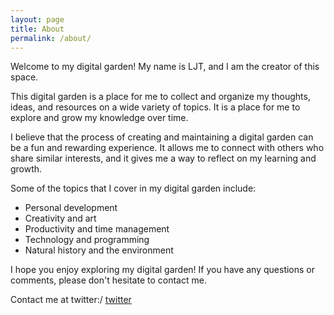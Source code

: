 ```yaml
---
layout: page
title: About
permalink: /about/
---
```


Welcome to my digital garden! My name is LJT, and I am the creator of this space. 

This digital garden is a place for me to collect and organize my thoughts, ideas, and resources on a wide variety of topics. It is a place for me to explore and grow my knowledge over time.

I believe that the process of creating and maintaining a digital garden can be a fun and rewarding experience. It allows me to connect with others who share similar interests, and it gives me a way to reflect on my learning and growth.

Some of the topics that I cover in my digital garden include:

* Personal development
* Creativity and art
* Productivity and time management
* Technology and programming
* Natural history and the environment

I hope you enjoy exploring my digital garden! If you have any questions or comments, please don't hesitate to contact me.


Contact me at twitter:/ [twitter](https://twitter.com/Gabriel_4311)


<!-- [jekyll-organization]: https://github.com/jekyll -->
